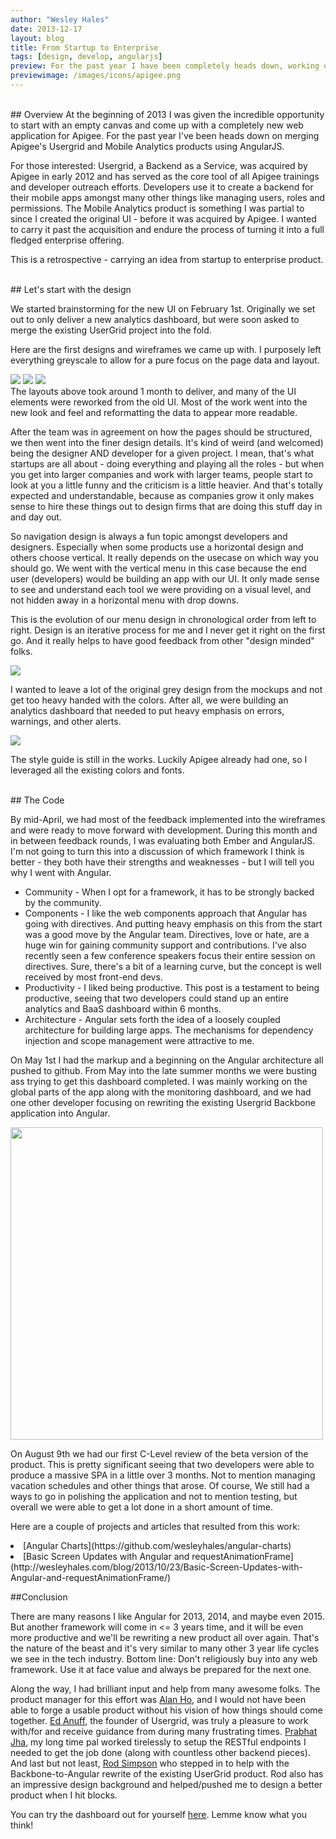 ```yaml
---
author: "Wesley Hales"
date: 2013-12-17
layout: blog
title: From Startup to Enterprise
tags: [design, develop, angularjs]
preview: For the past year I have been completely heads down, working on a new dashboard/portal for Apigee. This is the story behind it.
previewimage: /images/icons/apigee.png
---
```

<br/>
## Overview
At the beginning of 2013 I was given the incredible opportunity to start with an empty canvas and come up with a completely new web application for Apigee.
For the past year I've been heads down on merging Apigee's Usergrid and Mobile Analytics products using AngularJS.

For those interested: Usergrid, a
Backend as a Service, was acquired by Apigee in early 2012 and has served as the core tool of all Apigee trainings and developer outreach efforts.
Developers use it to create a backend for their mobile apps amongst many other things like managing users, roles and permissions.
The Mobile Analytics product is something I was partial to since I created the original UI - before it was acquired by Apigee. I wanted to carry it past
the acquisition and endure the process of turning it into a full fledged enterprise offering.

This is a retrospective - carrying an idea from startup to enterprise product.

<br/>
## Let's start with the design

We started brainstorming for the new UI on February 1st. Originally we set out to only deliver a new analytics dashboard, but were soon asked to merge
the existing UserGrid project into the fold.

Here are the first designs and wireframes we came up with. I purposely left everything greyscale to allow for a pure focus on the page data and layout.

[<img src="/images/posts/2013-12-17/first-design-a.png" class="margin10 max-width-100 float-left">](/images/posts/2013-12-17/first-design-a-large.png)
[<img src="/images/posts/2013-12-17/first-design-b.png" class="margin10 max-width-100 float-left">](/images/posts/2013-12-17/first-design-b-large.png)
[<img src="/images/posts/2013-12-17/first-design-c.png" class="margin10 max-width-100 float-left">](/images/posts/2013-12-17/first-design-c-large.png)
<br class="clear-left"/>
The layouts above took around 1 month to deliver, and many of the UI elements were reworked from the old UI. Most of the work went into the new look and feel and
reformatting the data to appear more readable.

After the team was in agreement on how the pages should be structured, we then went into the finer design details. It's kind of weird (and welcomed) being the designer
AND developer for a given project. I mean, that's what startups are all about - doing everything and playing all the roles - but when you get into larger
companies and work with larger teams, people start to look at you a little funny and the criticism is a little heavier. And that's totally expected and
understandable, because as companies grow it only makes sense to hire these things out to design firms that are doing this stuff day in and day out.

So navigation design is always a fun topic amongst developers and designers. Especially when some products use a horizontal design and others choose vertical.
It really depends on the usecase on which way you should go. We went with the vertical menu in this case because the end user (developers) would be
building an app with our UI. It only made sense to see and understand each tool we were providing on a visual level, and not hidden away in a horizontal menu with
drop downs.

This is the evolution of our menu design in chronological order from left to right. Design is an iterative process for me and
I never get it right on the first go. And it really helps to have good feedback from other "design minded" folks.

[<img src="/images/posts/2013-12-17/menus-large.png" class="margin10 max-width-100">](/images/posts/2013-12-17/menus-large.png)


I wanted to leave a lot of the original grey design from the mockups and not get too heavy handed with the colors. After all, we were
building an analytics dashboard that needed to put heavy emphasis on errors, warnings, and other alerts.

[<img src="/images/posts/2013-12-17/app-erros.png" class="margin10 max-width-100">](/images/posts/2013-12-17/app-erros.png)

The style guide is still in the works. Luckily Apigee already had one, so I leveraged all the existing colors and fonts.

<br/>
## The Code

By mid-April, we had most of the feedback implemented into the wireframes and were ready to move forward with development. During
this month and in between feedback rounds, I was evaluating both Ember and AngularJS. I'm not going to turn this into
a discussion of which framework I think is better - they both have their strengths and weaknesses - but I will tell you why I
went with Angular.

* Community - When I opt for a framework, it has to be strongly backed by the community.
* Components - I like the web components approach that Angular has going with directives. And putting heavy emphasis on this from the start was a good move by the
Angular team. Directives, love or hate, are a huge win for gaining community support and contributions. I've also recently seen a few conference speakers focus their entire
session on directives. Sure, there's a bit of a learning curve, but the concept is well received by most front-end devs.
* Productivity - I liked being productive. This post is a testament to being productive, seeing that two developers could stand up an entire analytics and BaaS dashboard within 6 months.
* Architecture - Angular sets forth the idea of a loosely coupled architecture for building large apps. The mechanisms for dependency injection and scope management were attractive to me.


On May 1st I had the markup and a beginning on the Angular architecture all pushed to github. From May into the late summer months we were
busting ass trying to get this dashboard completed. I was mainly working on the global parts of the app along with the monitoring dashboard, and we had
one other developer focusing on rewriting the existing Usergrid Backbone application into Angular.

[<img src="/images/posts/2013-12-17/github.png" style="width: 500px">](/images/posts/2013-12-17/github.png)

On August 9th we had our first C-Level review of the beta version of the product. This is pretty significant seeing that two developers were
able to produce a massive SPA in a little over 3 months. Not to mention managing vacation schedules and other things that arose. Of course,
We still had a ways to go in polishing the application and not to mention testing, but overall we were able to get a lot done in a short
amount of time.

Here are a couple of projects and articles that resulted from this work:
<li>[Angular Charts](https://github.com/wesleyhales/angular-charts)</li>
<li>[Basic Screen Updates with Angular and requestAnimationFrame](http://wesleyhales.com/blog/2013/10/23/Basic-Screen-Updates-with-Angular-and-requestAnimationFrame/)</li>

##Conclusion


There are many reasons I like Angular for 2013, 2014, and maybe even 2015. But another framework will come in <= 3 years time, and it will be even more productive and we'll
 be rewriting a new product all over again. That's the nature of the beast and it's very similar to many other 3 year life cycles we see in the tech industry. Bottom line: Don't religiously buy into
 any web framework. Use it at face value and always be prepared for the next one.

Along the way, I had brilliant input and help from many awesome folks. The product manager for this effort was [Alan Ho](https://twitter.com/karlunho), and I would not
have been able to forge a usable product without his vision of how things should come together. [Ed Anuff](https://twitter.com/edanuff), the founder of Usergrid, was truly a pleasure
to work with/for and receive guidance from during many frustrating times. [Prabhat Jha](https://twitter.com/prabhatjha), my long time pal worked tirelessly to setup the RESTful
endpoints I needed to get the job done (along with countless other backend pieces). And last but not least, [Rod Simpson](https://twitter.com/rockerston) who stepped in to help with the
Backbone-to-Angular rewrite of the existing UserGrid product. Rod also has an impressive design background and helped/pushed me to design a better product
when I hit blocks.

You can try the dashboard out for yourself [here](https://apigee.com/usergrid). Lemme know what you think!
<br/>
<br/>